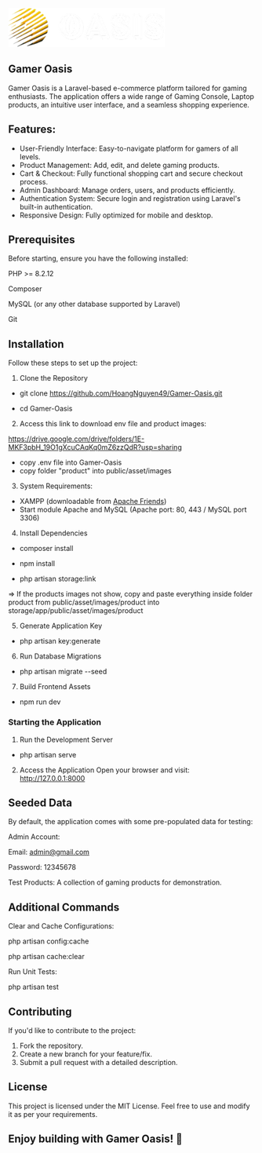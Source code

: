 ![Gamer Oasis Logo](public/asset/images/menu/logo/logo.png)


## Gamer Oasis

Gamer Oasis is a Laravel-based e-commerce platform tailored for gaming enthusiasts. The application offers a wide range of Gaming Console, Laptop products, an intuitive user interface, and a seamless shopping experience.

## Features:
+ User-Friendly Interface: Easy-to-navigate platform for gamers of all levels.
+ Product Management: Add, edit, and delete gaming products.
+ Cart & Checkout: Fully functional shopping cart and secure checkout process.
+ Admin Dashboard: Manage orders, users, and products efficiently.
+ Authentication System: Secure login and registration using Laravel's built-in authentication.
+ Responsive Design: Fully optimized for mobile and desktop.

## Prerequisites
Before starting, ensure you have the following installed:

PHP >= 8.2.12

Composer

MySQL (or any other database supported by Laravel)

Git

## Installation

Follow these steps to set up the project:

1. Clone the Repository

 + git clone https://github.com/HoangNguyen49/Gamer-Oasis.git

 + cd Gamer-Oasis

2. Access this link to download env file and product images:

  https://drive.google.com/drive/folders/1E-MKF3pbH_19O1gXcuCAqKq0mZ6zzQdR?usp=sharing

 + copy .env file into Gamer-Oasis 
 + copy folder "product" into public/asset/images

3. System Requirements:

 + XAMPP (downloadable from [Apache Friends](https://www.apachefriends.org/))
 + Start module Apache and MySQL (Apache port: 80, 443 / MySQL port 3306)

4. Install Dependencies

 + composer install

 + npm install

 + php artisan storage:link
 
 => If the products images not show, copy and paste everything inside folder product from public/asset/images/product into storage/app/public/asset/images/product

5. Generate Application Key

 + php artisan key:generate

6. Run Database Migrations

 + php artisan migrate --seed

7. Build Frontend Assets

 + npm run dev

### Starting the Application

1. Run the Development Server

 + php artisan serve

2. Access the Application Open your browser and visit: http://127.0.0.1:8000


## Seeded Data

By default, the application comes with some pre-populated data for testing:

Admin Account:

Email: admin@gmail.com

Password: 12345678

Test Products: A collection of gaming products for demonstration.


## Additional Commands

Clear and Cache Configurations:

php artisan config:cache

php artisan cache:clear

Run Unit Tests:

php artisan test

## Contributing
If you'd like to contribute to the project:

1. Fork the repository.
2. Create a new branch for your feature/fix.
3. Submit a pull request with a detailed description.

## License

This project is licensed under the MIT License. Feel free to use and modify it as per your requirements.

## Enjoy building with Gamer Oasis! 🚀